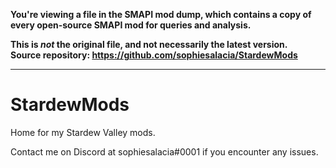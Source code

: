 **You're viewing a file in the SMAPI mod dump, which contains a copy of every open-source SMAPI mod
for queries and analysis.**

**This is _not_ the original file, and not necessarily the latest version.**  
**Source repository: https://github.com/sophiesalacia/StardewMods**

----

# StardewMods
Home for my Stardew Valley mods.

Contact me on Discord at sophiesalacia#0001 if you encounter any issues.
